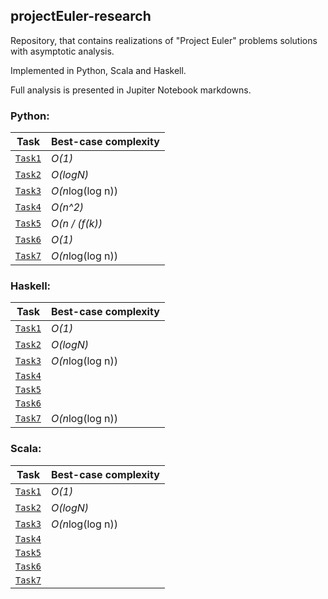## projectEuler-research
Repository, that contains realizations of "Project Euler" problems solutions with asymptotic analysis.

Implemented in Python, Scala and Haskell.

Full analysis is presented in Jupiter Notebook markdowns.

### Python:

 Task                            | Best-case complexity   |
|--------------------------------|------------------------|
| [`Task1`](python/Task1.ipynb)  | *O(1)*                 |
| [`Task2`](python/Task2.ipynb)  | *O(logN)*              |   
| [`Task3`](python/Task3.ipynb)  | *O(n*log(log n))       |   
| [`Task4`](python/Task4.ipynb)  | *O(n^2)*               |   
| [`Task5`](python/Task5.ipynb)  | *O(n / (f(k))*         |   
| [`Task6`](python/Task6.ipynb)  | *O(1)*                 |   
| [`Task7`](python/Task7.ipynb)  | *O(n*log(log n))       |  


### Haskell:

 Task                            | Best-case complexity   |
|--------------------------------|------------------------|
| [`Task1`](python/Task1.hs)     | *O(1)*                 |
| [`Task2`](python/Task2.hs)     | *O(logN)*              |   
| [`Task3`](python/Task3.hs)     | *O(n*log(log n))       |   
| [`Task4`](python/Task4.hs)     |               |   
| [`Task5`](python/Task5.hs)     |          |   
| [`Task6`](python/Task6.hs)     |               |   
| [`Task7`](python/Task7.hs)     | *O(n*log(log n))       | 


### Scala:

 Task                            | Best-case complexity   |
|--------------------------------|------------------------|
| [`Task1`](python/Task1.ipynb)  | *O(1)*                 |
| [`Task2`](python/Task2.ipynb)  | *O(logN)*              |   
| [`Task3`](python/Task3.ipynb)  | *O(n*log(log n))       |   
| [`Task4`](python/Task4.ipynb)  |              |   
| [`Task5`](python/Task5.ipynb)  |          |   
| [`Task6`](python/Task6.ipynb)  |               |   
| [`Task7`](python/Task7.ipynb)  |      |  
